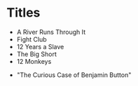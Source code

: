 # Titles

* A River Runs Through It
* Fight Club
* 12 Years a Slave
* The Big Short
* 12 Monkeys
- "The Curious Case of Benjamin Button"
